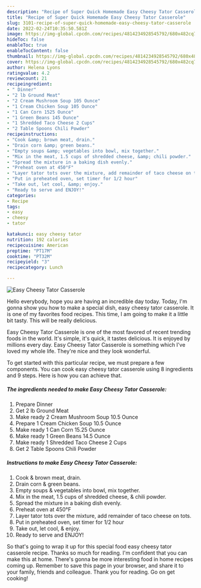 ```yaml
---
description: "Recipe of Super Quick Homemade Easy Cheesy Tator Casserole"
title: "Recipe of Super Quick Homemade Easy Cheesy Tator Casserole"
slug: 3101-recipe-of-super-quick-homemade-easy-cheesy-tator-casserole
date: 2022-02-24T10:35:50.581Z
image: https://img-global.cpcdn.com/recipes/4814234928545792/680x482cq70/easy-cheesy-tator-casserole-recipe-main-photo.jpg
hideToc: false
enableToc: true
enableTocContent: false
thumbnail: https://img-global.cpcdn.com/recipes/4814234928545792/680x482cq70/easy-cheesy-tator-casserole-recipe-main-photo.jpg
cover: https://img-global.cpcdn.com/recipes/4814234928545792/680x482cq70/easy-cheesy-tator-casserole-recipe-main-photo.jpg
author: Helena Lyons
ratingvalue: 4.2
reviewcount: 21
recipeingredient:
- " Dinner"
- "2 lb Ground Meat"
- "2 Cream Mushroom Soup 105 Ounce"
- "1 Cream Chicken Soup 105 Ounce"
- "1 Can Corn 1525 Ounce"
- "1 Green Beans 145 Ounce"
- "1 Shredded Taco Cheese 2 Cups"
- "2 Table Spoons Chili Powder"
recipeinstructions:
- "Cook &amp; brown meat, drain."
- "Drain corn &amp; green beans."
- "Empty soups &amp; vegetables into bowl, mix together."
- "Mix in the meat, 1.5 cups of shredded cheese, &amp; chili powder."
- "Spread the mixture in a baking dish evenly."
- "Preheat oven at 450°F"
- "Layer tator tots over the mixture, add remainder of taco cheese on tots."
- "Put in preheated oven, set timer for 1/2 hour"
- "Take out, let cool, &amp; enjoy."
- "Ready to serve and ENJOY!"
categories:
- Recipe
tags:
- easy
- cheesy
- tator

katakunci: easy cheesy tator 
nutrition: 192 calories
recipecuisine: American
preptime: "PT17M"
cooktime: "PT32M"
recipeyield: "3"
recipecategory: Lunch

---
```



![Easy Cheesy Tator Casserole](https://img-global.cpcdn.com/recipes/4814234928545792/680x482cq70/easy-cheesy-tator-casserole-recipe-main-photo.jpg)

Hello everybody, hope you are having an incredible day today. Today, I'm gonna show you how to make a special dish, easy cheesy tator casserole. It is one of my favorites food recipes. This time, I am going to make it a little bit tasty. This will be really delicious.

Easy Cheesy Tator Casserole is one of the most favored of recent trending foods in the world. It's simple, it's quick, it tastes delicious. It is enjoyed by millions every day. Easy Cheesy Tator Casserole is something which I've loved my whole life. They're nice and they look wonderful.




To get started with this particular recipe, we must prepare a few components. You can cook easy cheesy tator casserole using 8 ingredients and 9 steps. Here is how you can achieve that.

<!--inarticleads1-->

##### The ingredients needed to make Easy Cheesy Tator Casserole:

1. Prepare  Dinner
1. Get 2 lb Ground Meat
1. Make ready 2 Cream Mushroom Soup 10.5 Ounce
1. Prepare 1 Cream Chicken Soup 10.5 Ounce
1. Make ready 1 Can Corn 15.25 Ounce
1. Make ready 1 Green Beans 14.5 Ounce
1. Make ready 1 Shredded Taco Cheese 2 Cups
1. Get 2 Table Spoons Chili Powder




<!--inarticleads2-->

##### Instructions to make Easy Cheesy Tator Casserole:

1. Cook &amp; brown meat, drain.
1. Drain corn &amp; green beans.
1. Empty soups &amp; vegetables into bowl, mix together.
1. Mix in the meat, 1.5 cups of shredded cheese, &amp; chili powder.
1. Spread the mixture in a baking dish evenly.
1. Preheat oven at 450°F
1. Layer tator tots over the mixture, add remainder of taco cheese on tots.
1. Put in preheated oven, set timer for 1/2 hour
1. Take out, let cool, &amp; enjoy.
1. Ready to serve and ENJOY!



So that's going to wrap it up for this special food easy cheesy tator casserole recipe. Thanks so much for reading. I'm confident that you can make this at home. There's gonna be more interesting food in home recipes coming up. Remember to save this page in your browser, and share it to your family, friends and colleague. Thank you for reading. Go on get cooking!
